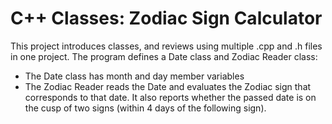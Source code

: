 # C++ Classes: Zodiac Sign Calculator

This project introduces classes, and reviews using multiple .cpp and .h files in one project. The program defines a Date class and Zodiac Reader class: 
* The Date class has month and day member variables
* The Zodiac Reader reads the Date and evaluates the Zodiac sign that corresponds to that date. It also reports whether the passed date is on the cusp of two signs (within 4 days of the following sign). 
